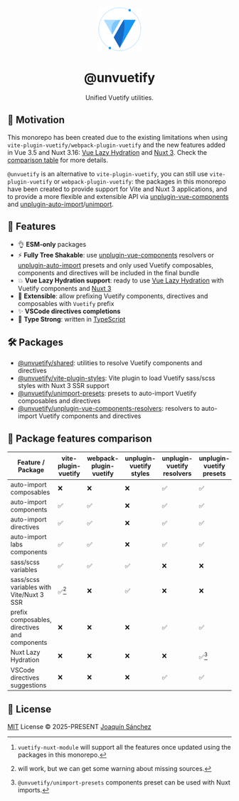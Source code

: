 <br>

<p align="center">
  <picture>
    <source media="(prefers-color-scheme: dark)" srcset="https://github.com/userquin/unvuetify-monorepo/blob/main/vuetify-logo-dark-atom.svg" height="100px" />
    <img height="100px" src="https://github.com/userquin/unvuetify-monorepo/blob/main/vuetify-logo-light-atom.svg">
  </picture>
</p>

<h1 align="center">@unvuetify</h1>

<p align="center">
Unified Vuetify utilities.
</p>

## 🚨 Motivation

This monorepo has been created due to the existing limitations when using `vite-plugin-vuetify/webpack-plugin-vuetify` and the new features added in Vue 3.5 and Nuxt 3.16: [Vue Lazy Hydration](https://blog.vuejs.org/posts/vue-3-5#lazy-hydration) and [Nuxt 3](https://nuxt.com/blog/v3-16#%EF%B8%8F-delayed-hydration-support). Check the [comparison table](#package-features-comparison) for more details.

`@unvuetify` is an alternative to `vite-plugin-vuetify`, you can still use `vite-plugin-vuetify` or `webpack-plugin-vuetify`: the packages in this monorepo have been created to provide support for Vite and Nuxt 3 applications, and to provide a more flexible and extensible API via [unplugin-vue-components](https://github.com/unplugin/unplugin-vue-components) and [unplugin-auto-import](https://github.com/unplugin/unplugin-auto-import)/[unimport](https://github.com/unjs/unimport).

## 🚀 Features

- 👌 **ESM-only** packages
- ⚡ **Fully Tree Shakable**: use [unplugin-vue-components](https://github.com/unplugin/unplugin-vue-components) resolvers or [unplugin-auto-import](https://github.com/unplugin/unplugin-auto-import) presets and only used Vuetify composables, components and directives will be included in the final bundle
- 💥 **Vue Lazy Hydration support**: ready to use [Vue Lazy Hydration](https://blog.vuejs.org/posts/vue-3-5#lazy-hydration) with Vuetify components and [Nuxt 3](https://nuxt.com/blog/v3-16#%EF%B8%8F-delayed-hydration-support)
- 🔌 **Extensible**: allow prefixing Vuetify components, directives and composables with `Vuetify` prefix 
- ✨ **VSCode directives completions**
- 🦾 **Type Strong**: written in [TypeScript](https://www.typescriptlang.org/)

## 🛠️ Packages

- [@unvuetify/shared](./packages/shared): utilities to resolve Vuetify components and directives
- [@unvuetify/vite-plugin-styles](./packages/styles-plugin): Vite plugin to load Vuetify sass/scss styles with Nuxt 3 SSR support
- [@unvuetify/unimport-presets](./packages/unimport-presets): presets to auto-import Vuetify composables and directives
- [@unvuetify/unplugin-vue-components-resolvers](./packages/unplugin-vue-components-resolvers): resolvers to auto-import Vuetify components and directives

## 👀 Package features comparison

Feature / Package | vite-plugin-vuetify | webpack-plugin-vuetify | unplugin-vuetify styles | unplugin-vuetify resolvers | unplugin-vuetify presets | vuetify-nuxt-module[^1] |
----------------|---------------------|------------------------|------------------------|-----------------------|--------------------------|-------------------------
auto-import composables | ❌                   | ❌                      | ❌                      | ✅                     | ✅                        | ✅                       
auto-import components | ✅                   | ✅                      | ❌                      | ✅                     | ✅                        | ✅                       
auto-import directives | ✅                   | ✅                      | ❌                      | ✅                     | ✅                        | ✅                       
auto-import labs components | ✅                   | ✅                      | ❌                      | ✅                     | ✅                        | ✅                       
sass/scss variables | ✅                   | ✅                      | ✅                      | ❌                     | ❌                        | ✅                       
sass/scss variables with Vite/Nuxt 3 SSR | ✅[^2]               | ❌                      | ✅                      | ❌                     | ❌                        | ✅                       
prefix composables, directives and components | ❌                   | ❌                      | ❌                      | ✅                     | ✅                        | ✅                       
Nuxt Lazy Hydration | ❌                   | ❌                      | ❌                      | ❌                     | ✅[^3]                    | ✅                       
VSCode directives suggestions | ❌                   | ❌                      | ❌                      | ✅                     | ✅                        | ✅                       

[^1]: `vuetify-nuxt-module` will support all the features once updated using the packages in this monorepo.
[^2]: will work, but we can get some warning about missing sources.
[^3]: `@unvuetify/unimport-presets` components preset can be used with Nuxt imports.

## 📄 License

[MIT](./LICENSE) License &copy; 2025-PRESENT [Joaquín Sánchez](https://github.com/userquin)
